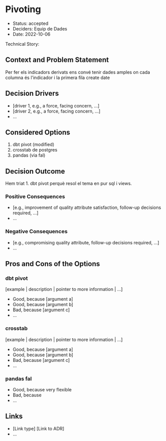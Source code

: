 # Pivoting

* Status: accepted
* Deciders: Equip de Dades
* Date: 2022-10-06

Technical Story:

## Context and Problem Statement

Per fer els indicadors derivats ens convé tenir dades amples on cada columna és l'indicador i la primera fila create date

## Decision Drivers <!-- optional -->

* [driver 1, e.g., a force, facing concern, …]
* [driver 2, e.g., a force, facing concern, …]
* … <!-- numbers of drivers can vary -->

## Considered Options

1. dbt pivot (modified)
2. crosstab de postgres
3. pandas (via fal)

## Decision Outcome

Hem triat 1. dbt pivot perquè resol el tema en pur sql i views.


### Positive Consequences <!-- optional -->

* [e.g., improvement of quality attribute satisfaction, follow-up decisions required, …]
* …

### Negative Consequences <!-- optional -->

* [e.g., compromising quality attribute, follow-up decisions required, …]
* …

## Pros and Cons of the Options <!-- optional -->

### dbt pivot

[example | description | pointer to more information | …] <!-- optional -->

* Good, because [argument a]
* Good, because [argument b]
* Bad, because [argument c]
* … <!-- numbers of pros and cons can vary -->

### crosstab

[example | description | pointer to more information | …] <!-- optional -->

* Good, because [argument a]
* Good, because [argument b]
* Bad, because [argument c]
* … <!-- numbers of pros and cons can vary -->

### pandas fal


* Good, because very flexible
* Bad, because 
* … <!-- numbers of pros and cons can vary -->

## Links <!-- optional -->

* [Link type] [Link to ADR] <!-- example: Refined by [ADR-0005](0005-example.md) -->
* … <!-- numbers of links can vary -->
